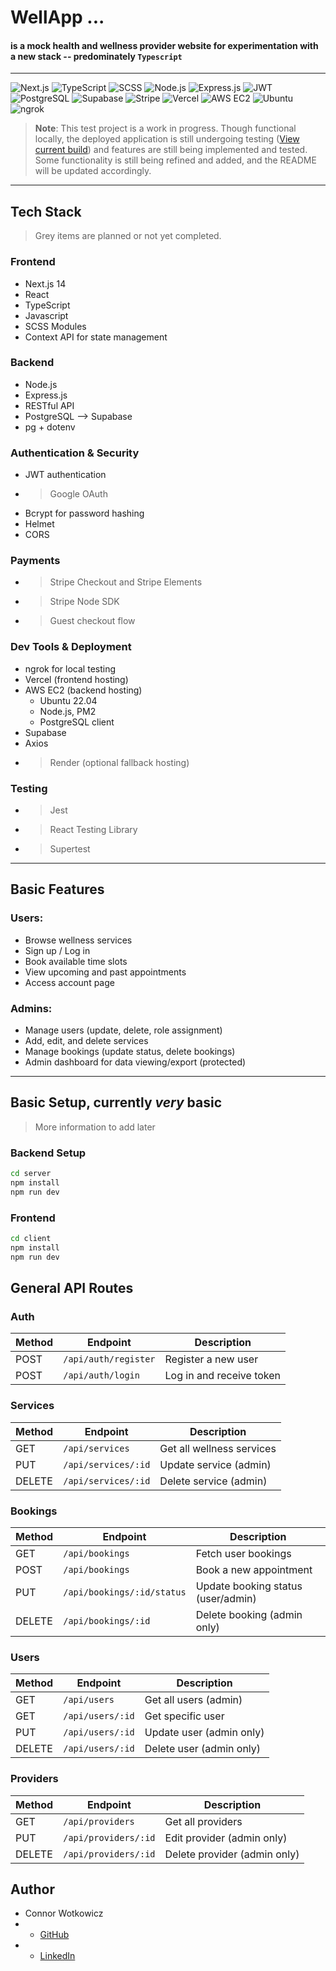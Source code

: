 # WellApp ...
####  is a mock health and wellness provider website for experimentation with a new stack -- predominately `Typescript`
---
![Next.js](https://img.shields.io/badge/Next.js-000?style=for-the-badge&logo=next.js&logoColor=white)
![TypeScript](https://img.shields.io/badge/TypeScript-3178C6?style=for-the-badge&logo=typescript&logoColor=white)
![SCSS](https://img.shields.io/badge/SCSS-cc6699?style=for-the-badge&logo=sass&logoColor=white)
![Node.js](https://img.shields.io/badge/Node.js-339933?style=for-the-badge&logo=nodedotjs&logoColor=white)
![Express.js](https://img.shields.io/badge/Express.js-000?style=for-the-badge&logo=express&logoColor=white)
![JWT](https://img.shields.io/badge/JWT-000?style=for-the-badge&logo=jsonwebtokens&logoColor=white)
![PostgreSQL](https://img.shields.io/badge/PostgreSQL-316192?style=for-the-badge&logo=postgresql&logoColor=white)
![Supabase](https://img.shields.io/badge/Supabase-3ECF8E?style=for-the-badge&logo=supabase&logoColor=white)
![Stripe](https://img.shields.io/badge/Stripe-635BFF?style=for-the-badge&logo=stripe&logoColor=white)
![Vercel](https://img.shields.io/badge/Vercel-000?style=for-the-badge&logo=vercel&logoColor=white)
![AWS EC2](https://img.shields.io/badge/AWS%20EC2-232F3E?style=for-the-badge&logo=amazon-aws&logoColor=white)
![Ubuntu](https://img.shields.io/badge/Ubuntu-E95420?style=for-the-badge&logo=ubuntu&logoColor=white)
![ngrok](https://img.shields.io/badge/ngrok-1F1E37?style=for-the-badge&logo=ngrok&logoColor=white)





> **Note**: This test project is a work in progress. Though functional locally, the deployed application is still undergoing testing ([View current build](https://wellness2k25.vercel.app/)) and features are still being implemented and tested. Some functionality is still being refined and added, and the README will be updated accordingly.

---

## Tech Stack

> Grey items are planned or not yet completed.

### Frontend
- Next.js 14
- React
- TypeScript
- Javascript
- SCSS Modules
- Context API for state management

### Backend
- Node.js
- Express.js
- RESTful API
- PostgreSQL --> Supabase
- pg + dotenv

### Authentication & Security
- JWT authentication
- > Google OAuth
- Bcrypt for password hashing
- Helmet
- CORS
### Payments
- > Stripe Checkout and Stripe Elements
- > Stripe Node SDK
- > Guest checkout flow

### Dev Tools & Deployment
- ngrok for local testing
- Vercel (frontend hosting)
- AWS EC2 (backend hosting)
  - Ubuntu 22.04
  - Node.js, PM2 
  - PostgreSQL client
- Supabase 
- Axios
- > Render (optional fallback hosting)


### Testing
- > Jest
- > React Testing Library
- > Supertest


---

## Basic Features

### Users:
- Browse wellness services
- Sign up / Log in
- Book available time slots
- View upcoming and past appointments
- Access account page

### Admins:
- Manage users (update, delete, role assignment)
- Add, edit, and delete services
- Manage bookings (update status, delete bookings)
- Admin dashboard for data viewing/export (protected)



---

## Basic Setup, currently *very* basic
>More information to add later

### Backend Setup
```bash
cd server
npm install
npm run dev
```

### Frontend
```bash
cd client
npm install
npm run dev
```


## General API Routes

### Auth

| Method | Endpoint             | Description              |
|--------|----------------------|--------------------------|
| POST   | `/api/auth/register` | Register a new user      |
| POST   | `/api/auth/login`    | Log in and receive token |

### Services

| Method | Endpoint             | Description                |
|--------|----------------------|----------------------------|
| GET    | `/api/services`      | Get all wellness services  |
| PUT    | `/api/services/:id`  | Update service (admin)     |
| DELETE | `/api/services/:id`  | Delete service (admin)     |

### Bookings

| Method | Endpoint             | Description                     |
|--------|----------------------|---------------------------------|
| GET    | `/api/bookings`       | Fetch user bookings             |
| POST   | `/api/bookings`       | Book a new appointment          |
| PUT    | `/api/bookings/:id/status` | Update booking status (user/admin) |
| DELETE | `/api/bookings/:id`   | Delete booking (admin only)     |

### Users

| Method | Endpoint             | Description              |
|--------|----------------------|--------------------------|
| GET    | `/api/users`          | Get all users (admin)    |
| GET    | `/api/users/:id`      | Get specific user        |
| PUT    | `/api/users/:id`      | Update user (admin only) |
| DELETE | `/api/users/:id`      | Delete user (admin only) |

### Providers

| Method | Endpoint               | Description                        |
|--------|------------------------|------------------------------------|
| GET    | `/api/providers`        | Get all providers                  |
| PUT    | `/api/providers/:id`    | Edit provider (admin only)         |
| DELETE | `/api/providers/:id`    | Delete provider (admin only)       |



## Author

- Connor Wotkowicz
- - [GitHub](https://github.com/connorwotkowicz)
- - [LinkedIn](https://www.linkedin.com/in/wotkowicz)
